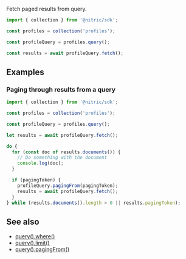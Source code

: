 Fetch paged results from query.

```javascript
import { collection } from '@nitric/sdk';

const profiles = collection('profiles');

const profileQuery = profiles.query();

const results = await profileQuery.fetch();
```

## Examples

### Paging through results from a query

```javascript
import { collection } from '@nitric/sdk';

const profiles = collection('profiles');

const profileQuery = profiles.query();

let results = await profileQuery.fetch();

do {
  for (const doc of results.documents()) {
    // Do something with the document
    console.log(doc);
  }

  if (pagingToken) {
    profileQuery.pagingFrom(pagingToken);
    results = await profileQuery.fetch();
  }
} while (results.documents().length > 0 || results.pagingToken);
```

## See also

- [query().where()]()
- [query().limit()]()
- [query().pagingFrom()]()

